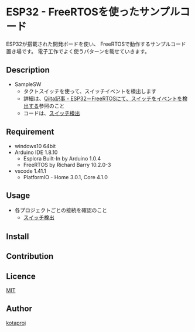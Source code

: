 ESP32 - FreeRTOSを使ったサンプルコード
====

 ESP32が搭載された開発ボードを使い、
 FreeRTOSで動作するサンプルコード置き場です。
 電子工作でよく使うパターンを載せていきます。

## Description

- SampleSW
  - タクトスイッチを使って、スイッチイベントを検出します
  - 詳細は、[Qiita記事 - ESP32－FreeRTOSにて、スイッチをイベントを検出する](https://qiita.com/kotaproj/items/e9b2f56a89ff0a6a3d3a)参照のこと 
  - コードは、[スイッチ検出](https://github.com/kotaproj/esp32Samples/tree/master/SampleSw)

## Requirement

* windows10 64bit
* Arduino IDE 1.8.10
  * Esplora Built-In by Arduino 1.0.4
  * FreeRTOS by Richard Barry 10.2.0-3
* vscode 1.41.1
  * PlatformIO - Home 3.0.1, Core 4.1.0

## Usage

* 各プロジェクトごとの接続を確認のこと
  * [スイッチ検出](https://github.com/kotaproj/esp32Samples/tree/master/SampleSw)

## Install

## Contribution

## Licence

[MIT](https://github.com/tcnksm/tool/blob/master/LICENCE)

## Author

[kotaproj](https://github.com/kotaproj)

